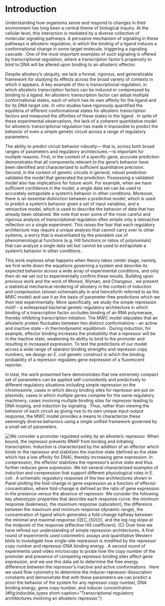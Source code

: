 # Introduction

Understanding how organisms sense and respond to changes in their
environment has long been a central theme of biological inquiry. At the
cellular level, this interaction is mediated by a diverse collection of
molecular signaling pathways. A pervasive mechanism of signaling in
these pathways is allosteric regulation, in which the binding of a
ligand induces a conformational change in some target molecule,
triggering a signaling cascade . One of the most important examples of
such signaling is offered by transcriptional regulation, where a
transcription factor’s propensity to bind to DNA will be altered upon
binding to an allosteric effector.

Despite allostery’s ubiquity, we lack a formal, rigorous, and
generalizable framework for studying its effects across the broad
variety of contexts in which it appears. A key example of this is
transcriptional regulation, in which allosteric transcription factors
can be induced or corepressed by binding to a ligand. An allosteric
transcription factor can adopt multiple conformational states, each of
which has its own affinity for the ligand and for its DNA target site.
*In vitro* studies have rigorously quantified the equilibria of
different conformational states for allosteric transcription factors and
measured the affinities of these states to the ligand . In spite of
these experimental observations, the lack of a coherent quantitative
model for allosteric transcriptional regulation has made it impossible
to predict the behavior of even a simple genetic circuit across a range
of regulatory parameters.

The ability to predict circuit behavior robustly— that is, across both
broad ranges of parameters and regulatory architectures —is important
for multiple reasons. First, in the context of a specific gene, accurate
prediction demonstrates that all components relevant to the gene’s
behavior have been identified and characterized to sufficient
quantitative precision. Second, in the context of genetic circuits in
general, robust prediction validates the model that generated the
prediction. Possessing a validated model also has implications for
future work. For example, when we have sufficient confidence in the
model, a single data set can be used to accurately extrapolate a
system’s behavior in other conditions. Moreover, there is an essential
distinction between a predictive model, which is used to predict a
system’s behavior given a set of input variables, and a retroactive
model, which is used to describe the behavior of data that has already
been obtained. We note that even some of the most careful and rigorous
analysis of transcriptional regulation often entails only a retroactive
reflection on a single experiment. This raises the fear that each
regulatory architecture may require a unique analysis that cannot carry
over to other systems, a worry that is exacerbated by the prevalent use
of phenomenological functions (e.g. Hill functions or ratios of
polynomials) that can analyze a single data set but cannot be used to
extrapolate a system’s behavior in other conditions .

This work explores what happens when theory takes center stage, namely,
we first write down the equations governing a system and describe its
expected behavior across a wide array of experimental conditions, and
only then do we set out to experimentally confirm these results.
Building upon previous work  and the work of Monod, Wyman, and Changeux
, we present a statistical mechanical rendering of allostery in the
context of induction and corepression (shown schematically in and
henceforth referred to as the MWC model) and use it as the basis of
parameter-free predictions which we then test experimentally. More
specifically, we study the simple repression motif – a widespread
bacterial genetic regulatory architecture in which binding of a
transcription factor occludes binding of an RNA polymerase, thereby
inhibiting transcription initiation. The MWC model stipulates that an
allosteric protein fluctuates between two distinct conformations – an
active and inactive state – in thermodynamic equilibrium . During
induction, for example, effector binding increases the probability that
a repressor will be in the inactive state, weakening its ability to bind
to the promoter and resulting in increased expression. To test the
predictions of our model across a wide range of operator binding
strengths and repressor copy numbers, we design an *E. coli* genetic
construct in which the binding probability of a repressor regulates gene
expression of a fluorescent reporter.

In total, the work presented here demonstrates that one extremely
compact set of parameters can be applied self-consistently and
predictively to different regulatory situations including simple
repression on the chromosome, cases in which decoy binding sites for
repressor are put on plasmids, cases in which multiple genes compete for
the same regulatory machinery, cases involving multiple binding sites
for repressor leading to DNA looping, and induction by signaling . Thus,
rather than viewing the behavior of each circuit as giving rise to its
own unique input-output response, the MWC model provides a means to
characterize these seemingly diverse behaviors using a single unified
framework governed by a small set of parameters.

![ We consider a promoter regulated solely by an allosteric repressor.
When bound, the repressor prevents RNAP from binding and initiating
transcription. Induction is characterized by the addition of an effector
which binds to the repressor and stabilizes the inactive state (defined
as the state which has a low affinity for DNA), thereby increasing gene
expression. In corepression, the effector stabilizes the repressor’s
active state and thus further reduces gene expression. We list several
characterized examples of induction and corepression that support
different physiological roles in <span>*E. coli*</span> . A schematic
regulatory response of the two architectures shown in Panel plotting the
fold-change in gene expression as a function of effector concentration,
where fold-change is defined as the ratio of gene expression in the
presence versus the absence of repressor. We consider the following key
phenotypic properties that describe each response curve: the minimum
response (leakiness), the maximum response (saturation), the difference
between the maximum and minimum response (dynamic range), the
concentration of ligand which generates a fold-change halfway between
the minimal and maximal response (\([EC_{50}]\)), and the log-log slope
at the midpoint of the response (effective Hill coefficient). (C) Over
time we have refined our understanding of simple repression
architectures. A first round of experiments used colorimetric assays and
quantitative Western blots to investigate how single-site repression is
modified by the repressor copy number and repressor-DNA binding energy .
A second round of experiments used video microscopy to probe how the
copy number of the promoter and presence of competing repressor binding
sites affect gene expression, and we use this data set to determine the
free energy difference between the repressor’s inactive and active
conformations . Here we used flow cytometry to determine the
inducer-repressor dissociation constants and demonstrate that with these
parameters we can predict *a priori* the behavior of the system for any
repressor copy number, DNA binding energy, gene copy number, and inducer
concentration.](ch2_fig1){#fig:inducible_types short-caption="Transcriptional
regulatory architectures involving an allosteric repressor."}
